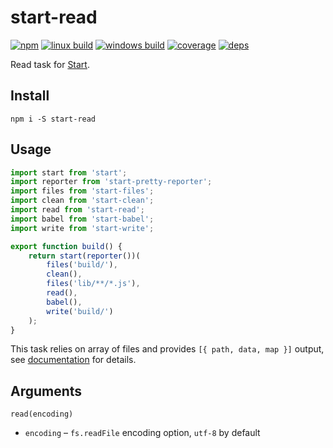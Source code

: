 # start-read

[![npm](https://img.shields.io/npm/v/start-read.svg?style=flat-square)](https://www.npmjs.com/package/start-read)
[![linux build](https://img.shields.io/travis/start-runner/read/master.svg?label=linux&style=flat-square)](https://travis-ci.org/start-runner/read)
[![windows build](https://img.shields.io/appveyor/ci/start-runner/read/master.svg?label=windows&style=flat-square)](https://ci.appveyor.com/project/start-runner/read)
[![coverage](https://img.shields.io/codecov/c/github/start-runner/read/master.svg?style=flat-square)](https://codecov.io/github/start-runner/read)
[![deps](https://img.shields.io/gemnasium/start-runner/read.svg?style=flat-square)](https://gemnasium.com/start-runner/read)

Read task for [Start](https://github.com/start-runner/start).

## Install

```
npm i -S start-read
```

## Usage

```js
import start from 'start';
import reporter from 'start-pretty-reporter';
import files from 'start-files';
import clean from 'start-clean';
import read from 'start-read';
import babel from 'start-babel';
import write from 'start-write';

export function build() {
    return start(reporter())(
        files('build/'),
        clean(),
        files('lib/**/*.js'),
        read(),
        babel(),
        write('build/')
    );
}
```

This task relies on array of files and provides `[{ path, data, map }]` output, see [documentation](https://github.com/start-runner/start#readme) for details.

## Arguments

`read(encoding)`

* `encoding` – `fs.readFile` encoding option, `utf-8` by default
